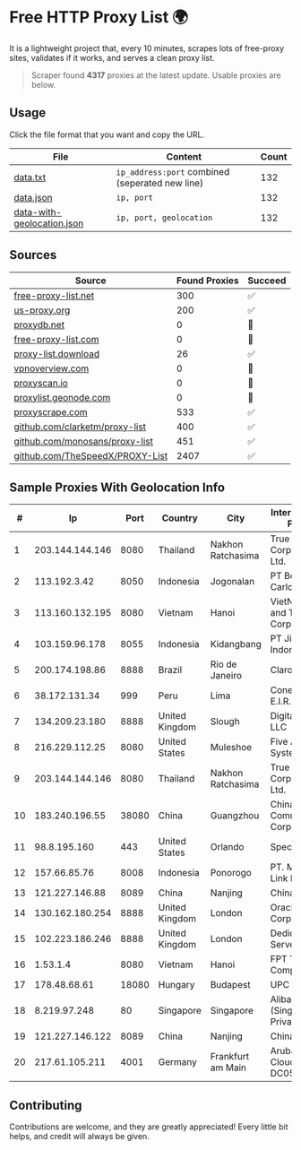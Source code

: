 
# Free HTTP Proxy List 🌍

It is a lightweight project that, every 10 minutes, scrapes lots of free-proxy sites, validates if it works, and serves a clean proxy list.


> Scraper found **4317** proxies at the latest update. Usable proxies are below.

## Usage

Click the file format that you want and copy the URL.


|File|Content|Count|
|----|-------|-----|
|[data.txt](https://raw.githubusercontent.com/themiralay/Proxy-List-World/master/data.txt)|`ip_address:port` combined (seperated new line)|132|
|[data.json](https://raw.githubusercontent.com/themiralay/Proxy-List-World/master/data.json)|`ip, port`|132|
|[data-with-geolocation.json](https://raw.githubusercontent.com/themiralay/Proxy-List-World/master/data-with-geolocation.json)|`ip, port, geolocation`|132|

## Sources

|Source|Found Proxies|Succeed|
|------|-------------|-------|
|[free-proxy-list.net](https://free-proxy-list.net)|300|✅|
|[us-proxy.org](https://www.us-proxy.org)|200|✅|
|[proxydb.net](http://proxydb.net)|0|🚫|
|[free-proxy-list.com](https://free-proxy-list.com/?page=&port=&type%5B%5D=http&type%5B%5D=https&up_time=0&search=Search)|0|🚫|
|[proxy-list.download](https://www.proxy-list.download/HTTP)|26|✅|
|[vpnoverview.com](https://vpnoverview.com/privacy/anonymous-browsing/free-proxy-servers)|0|🚫|
|[proxyscan.io](https://www.proxyscan.io)|0|🚫|
|[proxylist.geonode.com](https://proxylist.geonode.com/api/proxy-list?limit=300&page=1&sort_by=lastChecked&sort_type=desc&protocols=http,https)|0|🚫|
|[proxyscrape.com](https://api.proxyscrape.com/v2/?request=displayproxies&protocol=http&timeout=10000&country=all&ssl=all&anonymity=all)|533|✅|
|[github.com/clarketm/proxy-list](https://raw.githubusercontent.com/clarketm/proxy-list/master/proxy-list-raw.txt)|400|✅|
|[github.com/monosans/proxy-list](https://raw.githubusercontent.com/monosans/proxy-list/main/proxies/http.txt)|451|✅|
|[github.com/TheSpeedX/PROXY-List](https://raw.githubusercontent.com/TheSpeedX/PROXY-List/master/http.txt)|2407|✅|


## Sample Proxies With Geolocation Info

|#|Ip|Port|Country|City|Internet Service Provider|
|-|--|----|-------|----|-------------------------|
|1|203.144.144.146|8080|Thailand|Nakhon Ratchasima|True Internet Corporation CO. Ltd.|
|2|113.192.3.42|8050|Indonesia|Jogonalan|PT Boombas Carlo Medianet|
|3|113.160.132.195|8080|Vietnam|Hanoi|VietNam Post and Telecom Corporation|
|4|103.159.96.178|8055|Indonesia|Kidangbang|PT Jinde Grup Indonesia|
|5|200.174.198.86|8888|Brazil|Rio de Janeiro|Claro S.A|
|6|38.172.131.34|999|Peru|Lima|Conex TV E.I.R.L.|
|7|134.209.23.180|8888|United Kingdom|Slough|DigitalOcean, LLC|
|8|216.229.112.25|8080|United States|Muleshoe|Five Area Systems, LLC|
|9|203.144.144.146|8080|Thailand|Nakhon Ratchasima|True Internet Corporation CO. Ltd.|
|10|183.240.196.55|38080|China|Guangzhou|China Mobile Communications Corporation|
|11|98.8.195.160|443|United States|Orlando|Spectrum|
|12|157.66.85.76|8008|Indonesia|Ponorogo|PT. Menaksopal Link Nusantara|
|13|121.227.146.88|8089|China|Nanjing|China Telecom|
|14|130.162.180.254|8888|United Kingdom|London|Oracle Corporation|
|15|102.223.186.246|8888|United Kingdom|London|Dedicated Servers|
|16|1.53.1.4|8080|Vietnam|Hanoi|FPT Telecom Company|
|17|178.48.68.61|18080|Hungary|Budapest|UPC|
|18|8.219.97.248|80|Singapore|Singapore|Alibaba Cloud (Singapore) Private Limited|
|19|121.227.146.122|8089|China|Nanjing|China Telecom|
|20|217.61.105.211|4001|Germany|Frankfurt am Main|Aruba GmbH Cloud Network DC05|



## Contributing

Contributions are welcome, and they are greatly appreciated! Every
little bit helps, and credit will always be given.

